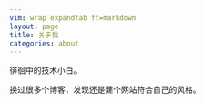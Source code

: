 ```yaml
---
vim: wrap expandtab ft=markdown
layout: page
title: 关于我
categories: about
---
```


徘徊中的技术小白。

换过很多个博客，发现还是建个网站符合自己的风格。

